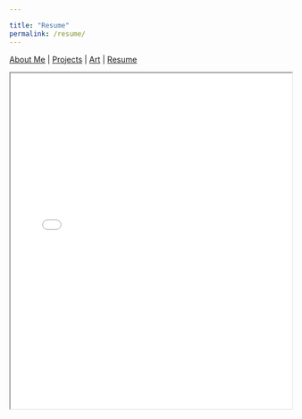 ```yaml
---

title: "Resume"
permalink: /resume/
---
```


[About Me](/index.md/) | [Projects](/Projects.md/) | [Art](/Art.md/) | [Resume](/Resume.md/) 

<iframe 
  src="assets/resumePDF.pdf" 
  width="100%" 
  height="600px">
</iframe>
